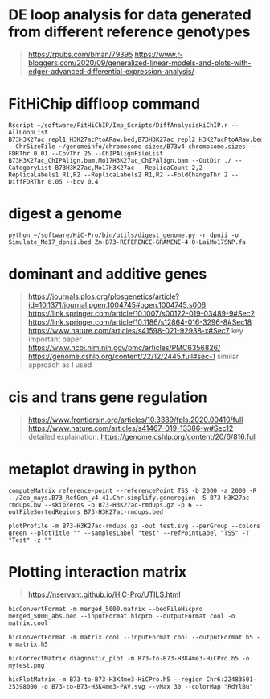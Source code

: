 # DE loop analysis for data generated from different reference genotypes
> https://rpubs.com/bman/79395
> https://www.r-bloggers.com/2020/09/generalized-linear-models-and-plots-with-edger-advanced-differential-expression-analysis/

# FitHiChip diffloop command
```
Rscript ~/software/FitHiChIP/Imp_Scripts/DiffAnalysisHiChIP.r --AllLoopList B73H3K27ac_repl1_H3K27acPtoARaw.bed,B73H3K27ac_repl2_H3K27acPtoARaw.bed,Mo17H3K27ac_repl1_H3K27acPtoARaw.bed,Mo17H3K27ac_repl2_H3K27acPtoARaw.bed --ChrSizeFile ~/genomeinfo/chromosome-sizes/B73v4-chromosome.sizes --FDRThr 0.01 --CovThr 25 --ChIPAlignFileList B73H3K27ac_ChIPAlign.bam,Mo17H3K27ac_ChIPAlign.bam --OutDir ./ --CategoryList B73H3K27ac,Mo17H3K27ac --ReplicaCount 2,2 --ReplicaLabels1 R1,R2 --ReplicaLabels2 R1,R2 --FoldChangeThr 2 --DiffFDRThr 0.05 --bcv 0.4
```
# digest a genome
```
python ~/software/HiC-Pro/bin/utils/digest_genome.py -r dpnii -o Simulate_Mo17_dpnii.bed Zm-B73-REFERENCE-GRAMENE-4.0-LaiMo17SNP.fa
```

# dominant and additive genes
>https://journals.plos.org/plosgenetics/article?id=10.1371/journal.pgen.1004745#pgen.1004745.s006
>https://link.springer.com/article/10.1007/s00122-019-03489-9#Sec2
>https://link.springer.com/article/10.1186/s12864-016-3296-8#Sec18
>https://www.nature.com/articles/s41598-021-92938-x#Sec7
> key important paper https://www.ncbi.nlm.nih.gov/pmc/articles/PMC6356826/
> https://genome.cshlp.org/content/22/12/2445.full#sec-1 similar approach as I used

# cis and trans gene regulation
>https://www.frontiersin.org/articles/10.3389/fpls.2020.00410/full
>https://www.nature.com/articles/s41467-019-13386-w#Sec12
> detailed explaination: https://genome.cshlp.org/content/20/6/816.full

# metaplot drawing in python
```
computeMatrix reference-point --referencePoint TSS -b 2000 -a 2000 -R ../Zea_mays.B73_RefGen_v4.41.Chr.simplify.generegion -S B73-H3K27ac-rmdups.bw --skipZeros -o B73-H3K27ac-rmdups.gz -p 6 --outFileSortedRegions B73-H3K27ac-rmdups.bed

plotProfile -m B73-H3K27ac-rmdups.gz -out test.svg --perGroup --colors green --plotTitle "" --samplesLabel "test" --refPointLabel "TSS" -T "Test" -z ""
```

# Plotting interaction matrix
> https://nservant.github.io/HiC-Pro/UTILS.html
```
hicConvertFormat -m merged_5000.matrix --bedFileHicpro merged_5000_abs.bed --inputFormat hicpro --outputFormat cool -o matrix.cool

hicConvertFormat -m matrix.cool --inputFormat cool --outputFormat h5 -o matrix.h5

hicCorrectMatrix diagnostic_plot -m B73-to-B73-H3K4me3-HiCPro.h5 -o mytest.png

hicPlotMatrix -m B73-to-B73-H3K4me3-HiCPro.h5 --region Chr6:22483501-25398000 -o B73-to-B73-H3K4me3-PAV.svg --vMax 30 --colorMap "RdYlBu"
```
